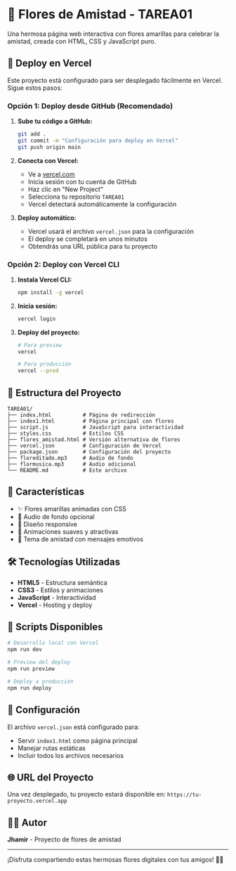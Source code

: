 # 🌻 Flores de Amistad - TAREA01

Una hermosa página web interactiva con flores amarillas para celebrar la amistad, creada con HTML, CSS y JavaScript puro.

## 🚀 Deploy en Vercel

Este proyecto está configurado para ser desplegado fácilmente en Vercel. Sigue estos pasos:

### Opción 1: Deploy desde GitHub (Recomendado)

1. **Sube tu código a GitHub:**
   ```bash
   git add .
   git commit -m "Configuración para deploy en Vercel"
   git push origin main
   ```

2. **Conecta con Vercel:**
   - Ve a [vercel.com](https://vercel.com)
   - Inicia sesión con tu cuenta de GitHub
   - Haz clic en "New Project"
   - Selecciona tu repositorio `TAREA01`
   - Vercel detectará automáticamente la configuración

3. **Deploy automático:**
   - Vercel usará el archivo `vercel.json` para la configuración
   - El deploy se completará en unos minutos
   - Obtendrás una URL pública para tu proyecto

### Opción 2: Deploy con Vercel CLI

1. **Instala Vercel CLI:**
   ```bash
   npm install -g vercel
   ```

2. **Inicia sesión:**
   ```bash
   vercel login
   ```

3. **Deploy del proyecto:**
   ```bash
   # Para preview
   vercel
   
   # Para producción
   vercel --prod
   ```

## 📁 Estructura del Proyecto

```
TAREA01/
├── index.html          # Página de redirección
├── index1.html         # Página principal con flores
├── script.js           # JavaScript para interactividad
├── styles.css          # Estilos CSS
├── flores_amistad.html # Versión alternativa de flores
├── vercel.json         # Configuración de Vercel
├── package.json        # Configuración del proyecto
├── floreditado.mp3     # Audio de fondo
├── flormusica.mp3      # Audio adicional
└── README.md           # Este archivo
```

## 🌟 Características

- ✨ Flores amarillas animadas con CSS
- 🎵 Audio de fondo opcional
- 📱 Diseño responsive
- 🎨 Animaciones suaves y atractivas
- 💛 Tema de amistad con mensajes emotivos

## 🛠️ Tecnologías Utilizadas

- **HTML5** - Estructura semántica
- **CSS3** - Estilos y animaciones
- **JavaScript** - Interactividad
- **Vercel** - Hosting y deploy

## 📝 Scripts Disponibles

```bash
# Desarrollo local con Vercel
npm run dev

# Preview del deploy
npm run preview

# Deploy a producción
npm run deploy
```

## 🔧 Configuración

El archivo `vercel.json` está configurado para:
- Servir `index1.html` como página principal
- Manejar rutas estáticas
- Incluir todos los archivos necesarios

## 🌐 URL del Proyecto

Una vez desplegado, tu proyecto estará disponible en:
`https://tu-proyecto.vercel.app`

## 👨‍💻 Autor

**Jhamir** - Proyecto de flores de amistad

---

¡Disfruta compartiendo estas hermosas flores digitales con tus amigos! 🌻💛